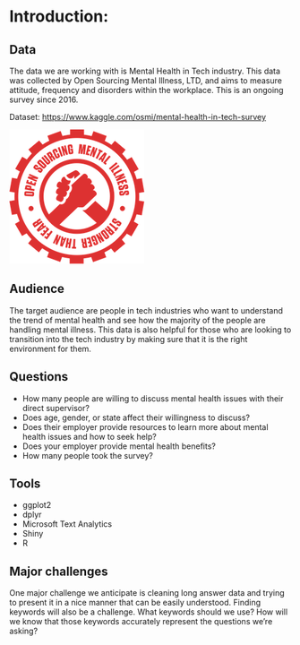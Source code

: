 # Introduction: 

## Data

The data we are working with is Mental Health in Tech industry. This data was collected by Open Sourcing Mental Illness, LTD, and aims to measure attitude, frequency and disorders within the workplace. This is an ongoing survey since 2016.

Dataset: https://www.kaggle.com/osmi/mental-health-in-tech-survey

![OSMI logo](osmi-logo-big.png "Logo Title Text 1")


## Audience

The target audience are people in tech industries who want to understand the trend of mental health and see how the majority of the people are handling mental illness. This data is also helpful for those who are looking to transition into the tech industry by making sure that it is the right environment for them.

## Questions

* How many people are willing to discuss mental health issues with their direct supervisor?
* Does age, gender, or state affect their willingness to discuss?
* Does their employer provide resources to learn more about mental health issues and how to seek help?
* Does your employer provide mental health benefits?
* How many people took the survey?

## Tools

* ggplot2
* dplyr
* Microsoft Text Analytics
* Shiny
* R

## Major challenges

One major challenge we anticipate is cleaning long answer data and trying to present it in a nice manner that can be easily understood.
Finding keywords will also be a challenge. What keywords should we use? How will we know that those keywords accurately represent the questions we’re asking?
